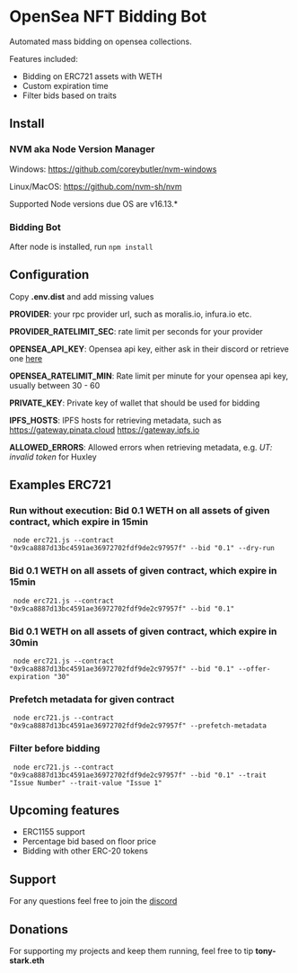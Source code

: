 # OpenSea NFT Bidding Bot
Automated mass bidding on opensea collections.

Features included:
- Bidding on ERC721 assets with WETH
- Custom expiration time 
- Filter bids based on traits
## Install
### NVM aka Node Version Manager
Windows: https://github.com/coreybutler/nvm-windows

Linux/MacOS: https://github.com/nvm-sh/nvm

Supported Node versions due OS are v16.13.*
### Bidding Bot
After node is installed, run `npm install`
## Configuration
Copy **.env.dist** and add missing values

**PROVIDER**: your rpc provider url, such as moralis.io, infura.io etc.

**PROVIDER_RATELIMIT_SEC**: rate limit per seconds for your provider

**OPENSEA_API_KEY**: Opensea api key, either ask in their discord or retrieve one [here](https://docs.opensea.io/reference/request-an-api-key)

**OPENSEA_RATELIMIT_MIN**: Rate limit per minute for your opensea api key, usually between 30 - 60

**PRIVATE_KEY**: Private key of wallet that should be used for bidding

**IPFS_HOSTS**: IPFS hosts for retrieving metadata, such as https://gateway.pinata.cloud https://gateway.ipfs.io

**ALLOWED_ERRORS**: Allowed errors when retrieving metadata, e.g. *UT: invalid token* for Huxley
## Examples ERC721
### Run without execution: Bid 0.1 WETH on all assets of given contract, which expire in 15min
```shell
 node erc721.js --contract "0x9ca8887d13bc4591ae36972702fdf9de2c97957f" --bid "0.1" --dry-run
```
### Bid 0.1 WETH on all assets of given contract, which expire in 15min
```shell
 node erc721.js --contract "0x9ca8887d13bc4591ae36972702fdf9de2c97957f" --bid "0.1"
```
### Bid 0.1 WETH on all assets of given contract, which expire in 30min
```shell
 node erc721.js --contract "0x9ca8887d13bc4591ae36972702fdf9de2c97957f" --bid "0.1" --offer-expiration "30"
```
### Prefetch metadata for given contract
```shell
 node erc721.js --contract "0x9ca8887d13bc4591ae36972702fdf9de2c97957f" --prefetch-metadata
```
### Filter before bidding
```shell
 node erc721.js --contract "0x9ca8887d13bc4591ae36972702fdf9de2c97957f" --bid "0.1" --trait "Issue Number" --trait-value "Issue 1"
```
## Upcoming features
- ERC1155 support
- Percentage bid based on floor price
- Bidding with other ERC-20 tokens
## Support
For any questions feel free to join the [discord](https://discord.gg/PFYzMfqVfk)
## Donations
For supporting my projects and keep them running, feel free to tip **tony-stark.eth**